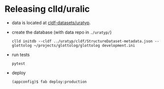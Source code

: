 # Releasing clld/uralic

* data is located at [cldf-datasets/uratyp](https://github.com/cldf-datasets/uratyp).  

* create the database (with data repo in `./uratyp/`)
  ```
  clld initdb --cldf ../uratyp/cldf/StructureDataset-metadata.json --glottolog ~/projects/glottolog/glottolog development.ini
  ```

* run tests
  ```
  pytest
  ```

* deploy
  ```
  (appconfig)$ fab deploy:production
  ```
